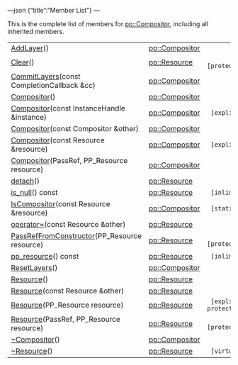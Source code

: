 —json {“title”:“Member List”} —

This is the complete list of members for <a href="/docs/native-client/pepper_beta/cpp/classpp_1_1_compositor/" class="el">pp::Compositor</a>, including all inherited members.

<table><tbody><tr class="odd"><td><a href="/docs/native-client/pepper_beta/cpp/classpp_1_1_compositor#adddfb226d04f6169def30afe3639c15d" class="el">AddLayer</a>()</td><td><a href="/docs/native-client/pepper_beta/cpp/classpp_1_1_compositor/" class="el">pp::Compositor</a></td><td></td></tr><tr class="even"><td><a href="/docs/native-client/pepper_beta/cpp/classpp_1_1_resource#ad4016f37d3022863ca0188acb26ac9c4" class="el">Clear</a>()</td><td><a href="/docs/native-client/pepper_beta/cpp/classpp_1_1_resource/" class="el">pp::Resource</a></td><td><code> [protected]</code></td></tr><tr class="odd"><td><a href="/docs/native-client/pepper_beta/cpp/classpp_1_1_compositor#ad9171e29e89900cccd7c10cc4654cae1" class="el">CommitLayers</a>(const CompletionCallback &amp;cc)</td><td><a href="/docs/native-client/pepper_beta/cpp/classpp_1_1_compositor/" class="el">pp::Compositor</a></td><td></td></tr><tr class="even"><td><a href="/docs/native-client/pepper_beta/cpp/classpp_1_1_compositor#abe16adaeaac2569518d28e070ce487b2" class="el">Compositor</a>()</td><td><a href="/docs/native-client/pepper_beta/cpp/classpp_1_1_compositor/" class="el">pp::Compositor</a></td><td></td></tr><tr class="odd"><td><a href="/docs/native-client/pepper_beta/cpp/classpp_1_1_compositor#a0dc88d1d68ca2ab34f0c8ffa1a0b2f4b" class="el">Compositor</a>(const InstanceHandle &amp;instance)</td><td><a href="/docs/native-client/pepper_beta/cpp/classpp_1_1_compositor/" class="el">pp::Compositor</a></td><td><code> [explicit]</code></td></tr><tr class="even"><td><a href="/docs/native-client/pepper_beta/cpp/classpp_1_1_compositor#a30abcad5657f2b7779c20764f9026460" class="el">Compositor</a>(const Compositor &amp;other)</td><td><a href="/docs/native-client/pepper_beta/cpp/classpp_1_1_compositor/" class="el">pp::Compositor</a></td><td></td></tr><tr class="odd"><td><a href="/docs/native-client/pepper_beta/cpp/classpp_1_1_compositor#ad1130a511519ff5a5bc7bfae44cb0b6d" class="el">Compositor</a>(const Resource &amp;resource)</td><td><a href="/docs/native-client/pepper_beta/cpp/classpp_1_1_compositor/" class="el">pp::Compositor</a></td><td><code> [explicit]</code></td></tr><tr class="even"><td><a href="/docs/native-client/pepper_beta/cpp/classpp_1_1_compositor#a43e403e54998200768d198ae95571461" class="el">Compositor</a>(PassRef, PP_Resource resource)</td><td><a href="/docs/native-client/pepper_beta/cpp/classpp_1_1_compositor/" class="el">pp::Compositor</a></td><td></td></tr><tr class="odd"><td><a href="/docs/native-client/pepper_beta/cpp/classpp_1_1_resource#a81b9246381bdddacca3ac25f6ded2bfd" class="el">detach</a>()</td><td><a href="/docs/native-client/pepper_beta/cpp/classpp_1_1_resource/" class="el">pp::Resource</a></td><td></td></tr><tr class="even"><td><a href="/docs/native-client/pepper_beta/cpp/classpp_1_1_resource#a859068e34cdc2dc0b78754c255323aa9" class="el">is_null</a>() const</td><td><a href="/docs/native-client/pepper_beta/cpp/classpp_1_1_resource/" class="el">pp::Resource</a></td><td><code> [inline]</code></td></tr><tr class="odd"><td><a href="/docs/native-client/pepper_beta/cpp/classpp_1_1_compositor#ab699455da240e4a7ed01740b4c05d81f" class="el">IsCompositor</a>(const Resource &amp;resource)</td><td><a href="/docs/native-client/pepper_beta/cpp/classpp_1_1_compositor/" class="el">pp::Compositor</a></td><td><code> [static]</code></td></tr><tr class="even"><td><a href="/docs/native-client/pepper_beta/cpp/classpp_1_1_resource#aaf808a98bdaa7998d82e19514aa87423" class="el">operator=</a>(const Resource &amp;other)</td><td><a href="/docs/native-client/pepper_beta/cpp/classpp_1_1_resource/" class="el">pp::Resource</a></td><td></td></tr><tr class="odd"><td><a href="/docs/native-client/pepper_beta/cpp/classpp_1_1_resource#a3eda014529127a818df8d5bb5ec2fdf0" class="el">PassRefFromConstructor</a>(PP_Resource resource)</td><td><a href="/docs/native-client/pepper_beta/cpp/classpp_1_1_resource/" class="el">pp::Resource</a></td><td><code> [protected]</code></td></tr><tr class="even"><td><a href="/docs/native-client/pepper_beta/cpp/classpp_1_1_resource#a46a6123de0b007ad3fcb6f666534ccb4" class="el">pp_resource</a>() const</td><td><a href="/docs/native-client/pepper_beta/cpp/classpp_1_1_resource/" class="el">pp::Resource</a></td><td><code> [inline]</code></td></tr><tr class="odd"><td><a href="/docs/native-client/pepper_beta/cpp/classpp_1_1_compositor#a178daa26f7dd593a6905235fa840d54b" class="el">ResetLayers</a>()</td><td><a href="/docs/native-client/pepper_beta/cpp/classpp_1_1_compositor/" class="el">pp::Compositor</a></td><td></td></tr><tr class="even"><td><a href="/docs/native-client/pepper_beta/cpp/classpp_1_1_resource#a56679e93a58101c8dce5dc510811a094" class="el">Resource</a>()</td><td><a href="/docs/native-client/pepper_beta/cpp/classpp_1_1_resource/" class="el">pp::Resource</a></td><td></td></tr><tr class="odd"><td><a href="/docs/native-client/pepper_beta/cpp/classpp_1_1_resource#ab0f664099ca06367180f220ea7e0b831" class="el">Resource</a>(const Resource &amp;other)</td><td><a href="/docs/native-client/pepper_beta/cpp/classpp_1_1_resource/" class="el">pp::Resource</a></td><td></td></tr><tr class="even"><td><a href="/docs/native-client/pepper_beta/cpp/classpp_1_1_resource#a555de93fdf4793f7db1183bf71d20580" class="el">Resource</a>(PP_Resource resource)</td><td><a href="/docs/native-client/pepper_beta/cpp/classpp_1_1_resource/" class="el">pp::Resource</a></td><td><code> [explicit, protected]</code></td></tr><tr class="odd"><td><a href="/docs/native-client/pepper_beta/cpp/classpp_1_1_resource#a907d3d6b7e292587c8cb9ff30d0a418d" class="el">Resource</a>(PassRef, PP_Resource resource)</td><td><a href="/docs/native-client/pepper_beta/cpp/classpp_1_1_resource/" class="el">pp::Resource</a></td><td><code> [protected]</code></td></tr><tr class="even"><td><a href="/docs/native-client/pepper_beta/cpp/classpp_1_1_compositor#abf2a4c7ef3a0a727d1b80a5cd2f39729" class="el">~Compositor</a>()</td><td><a href="/docs/native-client/pepper_beta/cpp/classpp_1_1_compositor/" class="el">pp::Compositor</a></td><td></td></tr><tr class="odd"><td><a href="/docs/native-client/pepper_beta/cpp/classpp_1_1_resource#a081165265e2bd8217eaa2be2aeeb3aa3" class="el">~Resource</a>()</td><td><a href="/docs/native-client/pepper_beta/cpp/classpp_1_1_resource/" class="el">pp::Resource</a></td><td><code> [virtual]</code></td></tr></tbody></table>
